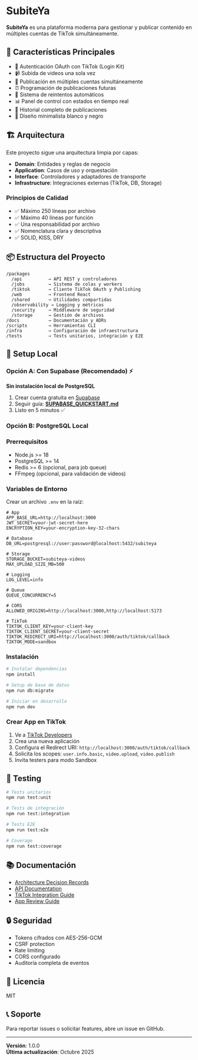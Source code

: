 # SubiteYa

**SubiteYa** es una plataforma moderna para gestionar y publicar contenido en múltiples cuentas de TikTok simultáneamente.

## 🎯 Características Principales

- 🔐 Autenticación OAuth con TikTok (Login Kit)
- 📹 Subida de videos una sola vez
- 🚀 Publicación en múltiples cuentas simultáneamente
- ⏰ Programación de publicaciones futuras
- 🔄 Sistema de reintentos automáticos
- 📊 Panel de control con estados en tiempo real
- 📜 Historial completo de publicaciones
- 🎨 Diseño minimalista blanco y negro

## 🏗️ Arquitectura

Este proyecto sigue una arquitectura limpia por capas:

- **Domain**: Entidades y reglas de negocio
- **Application**: Casos de uso y orquestación
- **Interface**: Controladores y adaptadores de transporte
- **Infrastructure**: Integraciones externas (TikTok, DB, Storage)

### Principios de Calidad

- ✅ Máximo 250 líneas por archivo
- ✅ Máximo 40 líneas por función
- ✅ Una responsabilidad por archivo
- ✅ Nomenclatura clara y descriptiva
- ✅ SOLID, KISS, DRY

## 📦 Estructura del Proyecto

```
/packages
  /api          → API REST y controladores
  /jobs         → Sistema de colas y workers
  /tiktok       → Cliente TikTok OAuth y Publishing
  /web          → Frontend React
  /shared       → Utilidades compartidas
  /observability → Logging y métricas
  /security     → Middleware de seguridad
  /storage      → Gestión de archivos
/docs           → Documentación y ADRs
/scripts        → Herramientas CLI
/infra          → Configuración de infraestructura
/tests          → Tests unitarios, integración y E2E
```

## 🚀 Setup Local

### Opción A: Con Supabase (Recomendado) ⚡

**Sin instalación local de PostgreSQL**

1. Crear cuenta gratuita en [Supabase](https://supabase.com)
2. Seguir guía: **[SUPABASE_QUICKSTART.md](./SUPABASE_QUICKSTART.md)**
3. Listo en 5 minutos ✅

### Opción B: PostgreSQL Local

### Prerrequisitos

- Node.js >= 18
- PostgreSQL >= 14
- Redis >= 6 (opcional, para job queue)
- FFmpeg (opcional, para validación de videos)

### Variables de Entorno

Crear un archivo `.env` en la raíz:

```env
# App
APP_BASE_URL=http://localhost:3000
JWT_SECRET=your-jwt-secret-here
ENCRYPTION_KEY=your-encryption-key-32-chars

# Database
DB_URL=postgresql://user:password@localhost:5432/subiteya

# Storage
STORAGE_BUCKET=subiteya-videos
MAX_UPLOAD_SIZE_MB=500

# Logging
LOG_LEVEL=info

# Queue
QUEUE_CONCURRENCY=5

# CORS
ALLOWED_ORIGINS=http://localhost:3000,http://localhost:5173

# TikTok
TIKTOK_CLIENT_KEY=your-client-key
TIKTOK_CLIENT_SECRET=your-client-secret
TIKTOK_REDIRECT_URI=http://localhost:3000/auth/tiktok/callback
TIKTOK_MODE=sandbox
```

### Instalación

```bash
# Instalar dependencias
npm install

# Setup de base de datos
npm run db:migrate

# Iniciar en desarrollo
npm run dev
```

### Crear App en TikTok

1. Ve a [TikTok Developers](https://developers.tiktok.com/)
2. Crea una nueva aplicación
3. Configura el Redirect URI: `http://localhost:3000/auth/tiktok/callback`
4. Solicita los scopes: `user.info.basic`, `video.upload`, `video.publish`
5. Invita testers para modo Sandbox

## 🧪 Testing

```bash
# Tests unitarios
npm run test:unit

# Tests de integración
npm run test:integration

# Tests E2E
npm run test:e2e

# Coverage
npm run test:coverage
```

## 📚 Documentación

- [Architecture Decision Records](./docs/adr/README.md)
- [API Documentation](./docs/api/README.md)
- [TikTok Integration Guide](./docs/guides/tiktok-integration.md)
- [App Review Guide](./docs/guides/app-review.md)

## 🔒 Seguridad

- Tokens cifrados con AES-256-GCM
- CSRF protection
- Rate limiting
- CORS configurado
- Auditoría completa de eventos

## 📄 Licencia

MIT

## 📞 Soporte

Para reportar issues o solicitar features, abre un issue en GitHub.

---

**Versión**: 1.0.0  
**Última actualización**: Octubre 2025
